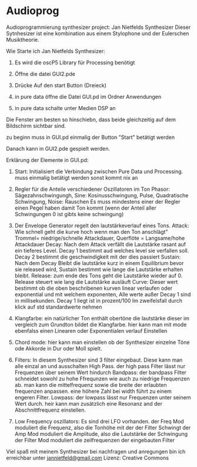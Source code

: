 # Audioprog
Audioprogrammierung synthesizer project:
Jan Nietfelds Synthesizer 
Dieser Sytnhesizer ist eine kombination aus einem Stylophone und der Eulerschen Musiktheorie.

Wie Starte ich Jan Nietfelds Synthesizer:

1. Es wird die oscP5 Library für Processing benötigt

2. Öffne die datei GUI2.pde

3. Drücke Auf den start Button (Dreieck)

4. in pure data öffne die Datei GUI.pd im Ordner Anwendungen

5. in pure data schalte unter Medien DSP an


Die Fenster am besten so hinschiebn, dass beide gleichzeitig auf dem Bildschirm sichtbar sind.

zu beginn muss  in GUI.pd einmalig der Button "Start" betätigt werden

Danach kann in GUI2.pde gespielt werden.

Erklärung der Elemente in GUI.pd:
1. Start: Initialisiert die Verbindung zwischen Pure Data und Processing. muss einmalig betätigt werden sonst kommt nix an

2. Regler für die Anteile verschiedener Oszillatoren im Ton Phasor: Sägezahnschwingungh, Sine: Kosinusschwingung, Pulse, Quadratische Schwingung, Noise: Rauschen
	Es muss mindestens einer der Regler einen Pegel haben damit Ton kommt (wenn der Anteil aller Schwingungen 0 ist gibts keine schwingung)

3. Der Envelope Generator regelt den lautstärkeverlauf eines Tons. 
		Attack: Wie schnell geht die kurve hoch wenn man den Ton anschlägt" Trommel= niedrige/schnelle Attackdauer, Querflöte = Langsame/hohe Attackdauer
		Decay: Nach dem Attack verfällt die Lautstärke rasant auf ein tieferes Level. Decay 1 bestimmt aud welches level sie verfallen soll. Decay 2 bestimmt die geschwindigkeit mit der dies passiert
		Sustain: Nach dem Decay Bleibt die lautstärke kurz in einem Equilibrium bevor sie released wird, Sustain bestimmt wie lange die Lautstärke erhalten bleibt.
		Release: zum ende des Tons geht die Lautstärke wieder auf 0. Release steuert wie lang die Lautstärke ausläuft
		Curve: Dieser wert bestimmt ob die oben beschribenen kurven linear verlaufen oder exponential und mit welchem exponenten,
	Alle werte außer Decay 1 sind in millisekunden. Decay 1 liegt ist in prozent/100
	Im zweifelsfall durch klick auf std standardwerte nehmen

4. Klangfarbe: ein natürlicher Ton enthält obertöne die lautstärke dieser im vergleich zum Grundton bildet die Klangfarbe. 
	hier kann man mit mode ebenfalss einen Linearen oder Exponentialen verlauf Einstellen

5. Chord mode: hier kann man einstellen ob der Synthesizer einzelne Töne ode Akkorde in Dur oder Moll spielt.

6. Filters: In diesem Synthesizer sind 3 filter eingebaut. Diese kann man alle einzal an und ausschalten
	High Pass. der high pass Filter lässt nur Frequenzen über seinem Wert hindurch
	Bandpass: der bandpass Filter schneidet sowohl zu hohe Ffrequnzen wie auch zu niedrige Frequenzen ab. man kann die mittelfrequenz sowie die breite der erlaubten frequenzen anpassen. 
		eine höhere Zahl bei width führt zu einem engeren Filter.
	Lowpass: der lowpass lässt nur Frequenzen unter seinem Wert durch. heir kann man zusätzlich eine Resonanz and der Abschnittfrequenz einstellen.

7. Low Frequency oszillators: Es sind drei LFO vorhanden.
	der Freq Mod moduliert die Frequenz, also die Tonhöhe mit der der Filter Schwingt
	der Amp Mod moduliert die Amplitude, also die Lautstärke der Schwingung
	der Filter Mod moduliert die zeilfrequenzen der eingebauten Filter

Viel spaß mit meinem Synthesizer
bei nachfragen und anregungen bin ich erreichbar unter jannietfeld@gmail.com
Lizenz: Creative Commons
